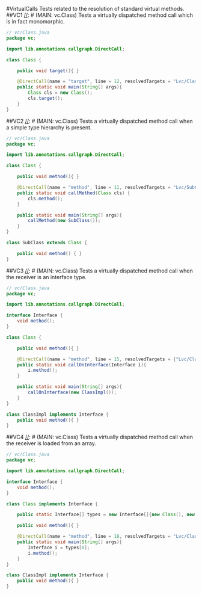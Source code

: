 #VirtualCalls
Tests related to the resolution of standard virtual methods. 
##VC1
[//]: # (MAIN: vc.Class)
Tests a virtually dispatched method call which is in fact monomorphic.
```java
// vc/Class.java
package vc;

import lib.annotations.callgraph.DirectCall;

class Class {

    public void target(){ }

    @DirectCall(name = "target", line = 12, resolvedTargets = "Lvc/Class;")
    public static void main(String[] args){
        Class cls = new Class();
        cls.target();
    }
}
```
[//]: # (END)

##VC2
[//]: # (MAIN: vc.Class)
Tests a virtually dispatched method call when a simple type hierarchy is present.
```java
// vc/Class.java
package vc;

import lib.annotations.callgraph.DirectCall;

class Class {

    public void method(){ }

    @DirectCall(name = "method", line = 11, resolvedTargets = "Lvc/SubClass;")
    public static void callMethod(Class cls) {
        cls.method();
    }

    public static void main(String[] args){
        callMethod(new SubClass());
    }
}

class SubClass extends Class {

    public void method() { }
}
```
[//]: # (END)

##VC3
[//]: # (MAIN: vc.Class)
Tests a virtually dispatched method call when the receiver is an interface type.
```java
// vc/Class.java
package vc;

import lib.annotations.callgraph.DirectCall;

interface Interface {
    void method();
}

class Class {

    public void method(){ }

    @DirectCall(name = "method", line = 15, resolvedTargets = {"Lvc/ClassImpl;"}, prohibitedTargets ={"Lvc/Class;"})
    public static void callOnInterface(Interface i){
        i.method();
    }

    public static void main(String[] args){
        callOnInterface(new ClassImpl());
    }
}

class ClassImpl implements Interface {
    public void method(){ }
}
```
[//]: # (END)

##VC4
[//]: # (MAIN: vc.Class)
Tests a virtually dispatched method call when the receiver is loaded from an array.
```java
// vc/Class.java
package vc;

import lib.annotations.callgraph.DirectCall;

interface Interface {
    void method();
}

class Class implements Interface {

    public static Interface[] types = new Interface[]{new Class(), new ClassImpl()};

    public void method(){ }

    @DirectCall(name = "method", line = 18, resolvedTargets = "Lvc/Class;")
    public static void main(String[] args){
        Interface i = types[0];
        i.method();
    }
}

class ClassImpl implements Interface {
    public void method(){ }
}
```
[//]: # (END)